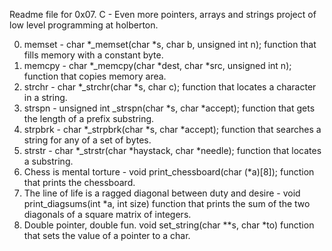 Readme file for 0x07. C - Even more pointers, arrays and strings project of low level programming at holberton.

0. memset - char *_memset(char *s, char b, unsigned int n); function that fills memory with a constant byte.
1. memcpy - char *_memcpy(char *dest, char *src, unsigned int n); function that copies memory area.
2. strchr - char *_strchr(char *s, char c); function that locates a character in a string.
3. strspn - unsigned int _strspn(char *s, char *accept); function that gets the length of a prefix substring.
4. strpbrk - char *_strpbrk(char *s, char *accept); function that searches a string for any of a set of bytes.
5. strstr - char *_strstr(char *haystack, char *needle); function that locates a substring.
6. Chess is mental torture - void print_chessboard(char (*a)[8]); function that prints the chessboard.
7. The line of life is a ragged diagonal between duty and desire - void print_diagsums(int *a, int size) function that prints the sum of the two diagonals of a square matrix of integers.
8. Double pointer, double fun. void set_string(char **s, char *to) function that sets the value of a pointer to a char.
